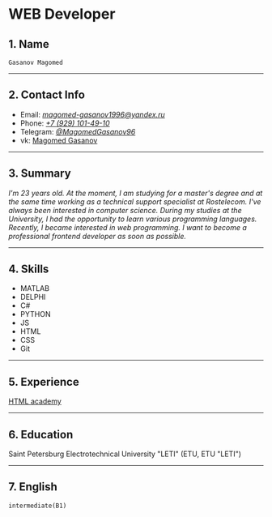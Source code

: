 # WEB Developer

## 1.  Name
    Gasanov Magomed

   ---

## 2.  Contact Info
   - Email: [*magomed-gasanov1996@yandex.ru*](mailto:magomed-gasanov1996@yandex.ru)
   - Phone: [*+7 (929) 101-49-10*](tel:+79291014910)
   - Telegram: [*@MagomedGasanov96*](https://t.me/MagomedGasanov96)
   - vk: [Magomed Gasanov](https://vk.com/id95533191)
   ---

## 3. Summary 
   *I'm 23 years old. At the moment, I am studying for a master's degree and at the same time working as a technical support specialist at Rostelecom. I've always been interested in computer science. During my studies at the University, I had the opportunity to learn various programming languages. Recently, I became interested in web programming. I want to become a professional frontend developer as soon as possible.*

  ---

## 4. Skills 
  - MATLAB
  - DELPHI
  - C#
  - PYTHON
  - JS
  - HTML
  - CSS
  - Git
  
 ---

## 5. Experience 
  [HTML academy](https://htmlacademy.ru/profile/id548149)

 ---

## 6. Education 
  Saint Petersburg Electrotechnical University "LETI" (ETU, ETU "LETI")

  ---

## 7. English 
    intermediate(B1)